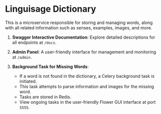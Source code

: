 # Linguisage Dictionary 

This is a microservice responsible for storing and managing words, 
along with all related information such as senses, examples, images, 
and more.


1. **Swagger Interactive Documentation**: Explore detailed descriptions for all endpoints at `/docs`.

2. **Admin Panel**: A user-friendly interface for management and monitoring at `/admin`.

3. **Background Task for Missing Words**:

   - If a word is not found in the dictionary, a Celery background task is initiated.
   - This task attempts to parse information and images for the missing word.
   - Tasks are stored in Redis.
   - View ongoing tasks in the user-friendly Flower GUI interface at port `5555`.